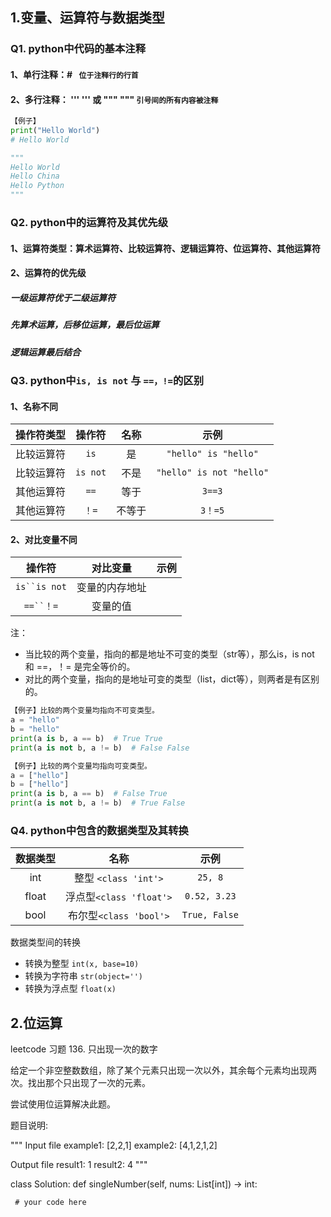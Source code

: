 ## 1.变量、运算符与数据类型
### Q1. python中代码的基本注释
#### 1、单行注释：# ``` 位于注释行的行首```
#### 2、多行注释： ''' ''' 或 """ """ ```引号间的所有内容被注释```
```python
【例子】
print("Hello World")
# Hello World

""" 
Hello World 
Hello China
Hello Python
"""
```




### Q2. python中的运算符及其优先级
#### 1、运算符类型：算术运算符、比较运算符、逻辑运算符、位运算符、其他运算符
#### 2、运算符的优先级
##### 一级运算符优于二级运算符
##### 先算术运算，后移位运算，最后位运算
##### 逻辑运算最后结合




### Q3. python中``` is, is not ``` 与 ``` ==，!= ```的区别
#### 1、名称不同
操作符类型 | 操作符 | 名称 | 示例
:---:|:---:|:---:|:---:
比较运算符|`is`|是| `"hello" is "hello"`
比较运算符|`is not`|不是|`"hello" is not "hello"`
其他运算符|`==`|等于| `3==3`
其他运算符|`！=`|不等于|`3！=5`

#### 2、对比变量不同
操作符 | 对比变量 | 示例
:---:|:---:|:---:
`is``is not`|变量的内存地址
`==``！=`|变量的值

注：
- 当比较的两个变量，指向的都是地址不可变的类型（str等），那么is，is not 和 ==，！= 是完全等价的。
- 对比的两个变量，指向的是地址可变的类型（list，dict等），则两者是有区别的。
```python
【例子】比较的两个变量均指向不可变类型。
a = "hello"
b = "hello"
print(a is b, a == b)  # True True
print(a is not b, a != b)  # False False

【例子】比较的两个变量均指向可变类型。
a = ["hello"]
b = ["hello"]
print(a is b, a == b)  # False True
print(a is not b, a != b)  # True False
```




### Q4. python中包含的数据类型及其转换

数据类型 | 名称 | 示例
:---:|:---:|:---:
int | 整型 `<class 'int'>`| `25, 8`
float | 浮点型`<class 'float'>`| `0.52, 3.23`
bool | 布尔型`<class 'bool'>` | `True, False`

数据类型间的转换

- 转换为整型 `int(x, base=10)`
- 转换为字符串 `str(object='')`
- 转换为浮点型 `float(x)`




## 2.位运算

leetcode 习题 136. 只出现一次的数字

给定一个非空整数数组，除了某个元素只出现一次以外，其余每个元素均出现两次。找出那个只出现了一次的元素。

尝试使用位运算解决此题。

题目说明:

"""
Input file
example1: [2,2,1]
example2: [4,1,2,1,2]

Output file
result1: 1
result2: 4
"""



class Solution:
    def singleNumber(self, nums: List[int]) -> int:
        
     # your code here
